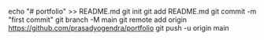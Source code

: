 echo "# portfolio" >> README.md
git init
git add README.md
git commit -m "first commit"
git branch -M main
git remote add origin https://github.com/prasadyogendra/portfolio
git push -u origin main
